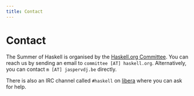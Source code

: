 ```yaml
---
title: Contact
---
```


# Contact

The Summer of Haskell is organised by the
[Haskell.org Committee](https://wiki.haskell.org/Haskell.org_committee).  You
can reach us by sending an email to `committee [AT] haskell.org`.
Alternatively, you can contact `m [AT] jaspervdj.be` directly.

There is also an IRC channel called `#haskell` on
[libera](https://https://libera.chat//) where you can ask for help.
